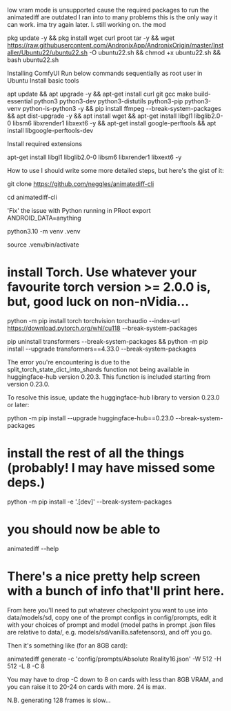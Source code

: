 low vram mode is unsupported cause the required packages to run the animatediff are outdated I ran into to many problems this is the only way it can work. ima try again later. I. still working on. the mod




pkg update -y && pkg install wget curl proot tar -y && wget https://raw.githubusercontent.com/AndronixApp/AndronixOrigin/master/Installer/Ubuntu22/ubuntu22.sh -O ubuntu22.sh && chmod +x ubuntu22.sh && bash ubuntu22.sh

Installing ComfyUI Run below commands sequentially as root user in Ubuntu
Install basic tools

apt update && apt upgrade -y && apt-get install curl git gcc make build-essential python3 python3-dev python3-distutils python3-pip python3-venv python-is-python3 -y && pip install ffmpeg --break-system-packages && apt dist-upgrade -y && apt install wget && apt-get install libgl1 libglib2.0-0 libsm6 libxrender1 libxext6 -y && apt-get install google-perftools &&
apt install libgoogle-perftools-dev

Install required extensions

apt-get install libgl1 libglib2.0-0 libsm6 libxrender1 libxext6 -y







How to use
I should write some more detailed steps, but here's the gist of it:

git clone https://github.com/neggles/animatediff-cli

cd animatediff-cli

'Fix' the issue with Python running in PRoot
export ANDROID_DATA=anything 

python3.10 -m venv .venv

source .venv/bin/activate

# install Torch. Use whatever your favourite torch version >= 2.0.0 is, but, good luck on non-nVidia...

python -m pip install torch torchvision torchaudio --index-url https://download.pytorch.org/whl/cu118 --break-system-packages

pip uninstall transformers --break-system-packages &&
python -m pip install --upgrade transformers==4.33.0 --break-system-packages


The error you're encountering is due to the split_torch_state_dict_into_shards function not being available in huggingface-hub version 0.20.3. This function is included starting from version 0.23.0.


To resolve this issue, update the huggingface-hub library to version 0.23.0 or later:

python -m pip install --upgrade huggingface-hub==0.23.0 --break-system-packages

# install the rest of all the things (probably! I may have missed some deps.)

python -m pip install -e '.[dev]' --break-system-packages

# you should now be able to

animatediff --help

# There's a nice pretty help screen with a bunch of info that'll print here.

From here you'll need to put whatever checkpoint you want to use into data/models/sd, copy one of the prompt configs in config/prompts, edit it with your choices of prompt and model (model paths in prompt .json files are relative to data/, e.g. models/sd/vanilla.safetensors), and off you go.

Then it's something like (for an 8GB card):

animatediff generate -c 'config/prompts/Absolute Reality16.json' -W 512 -H 512 -L 8 -C 8

You may have to drop -C down to 8 on cards with less than 8GB VRAM, and you can raise it to 20-24 on cards with more. 24 is max.

N.B. generating 128 frames is slow...



